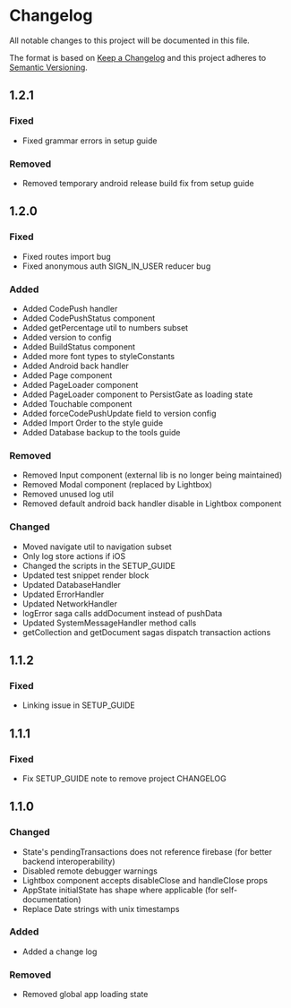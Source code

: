 # Changelog

All notable changes to this project will be documented in this file.

The format is based on [Keep a Changelog](http://keepachangelog.com/en/1.0.0/)
and this project adheres to [Semantic Versioning](http://semver.org/spec/v2.0.0.html).

## 1.2.1

### Fixed

- Fixed grammar errors in setup guide

### Removed

- Removed temporary android release build fix from setup guide

## 1.2.0

### Fixed

- Fixed routes import bug
- Fixed anonymous auth SIGN_IN_USER reducer bug

### Added

- Added CodePush handler
- Added CodePushStatus component
- Added getPercentage util to numbers subset
- Added version to config
- Added BuildStatus component
- Added more font types to styleConstants
- Added Android back handler
- Added Page component
- Added PageLoader component
- Added PageLoader component to PersistGate as loading state
- Added Touchable component
- Added forceCodePushUpdate field to version config
- Added Import Order to the style guide
- Added Database backup to the tools guide

### Removed

- Removed Input component (external lib is no longer being maintained)
- Removed Modal component (replaced by Lightbox)
- Removed unused log util
- Removed default android back handler disable in Lightbox component

### Changed

- Moved navigate util to navigation subset
- Only log store actions if iOS
- Changed the scripts in the SETUP_GUIDE
- Updated test snippet render block
- Updated DatabaseHandler
- Updated ErrorHandler
- Updated NetworkHandler
- logError saga calls addDocument instead of pushData
- Updated SystemMessageHandler method calls
- getCollection and getDocument sagas dispatch transaction actions

## 1.1.2

### Fixed

- Linking issue in SETUP_GUIDE

## 1.1.1

### Fixed

- Fix SETUP_GUIDE note to remove project CHANGELOG

## 1.1.0

### Changed

- State's pendingTransactions does not reference firebase (for better backend interoperability)
- Disabled remote debugger warnings
- Lightbox component accepts disableClose and handleClose props
- AppState initialState has shape where applicable (for self-documentation)
- Replace Date strings with unix timestamps

### Added

- Added a change log

### Removed

- Removed global app loading state
